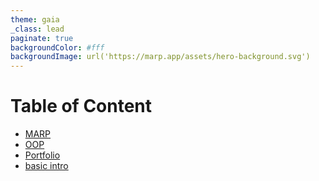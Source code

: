 ```yaml
---
theme: gaia
_class: lead
paginate: true
backgroundColor: #fff
backgroundImage: url('https://marp.app/assets/hero-background.svg')
---
```


# Table of Content

- [MARP](./marp/)
- [OOP](./oop/)
- [Portfolio](./portfolio/)
- [basic intro](./basic/intro/)
